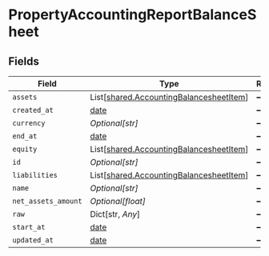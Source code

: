# PropertyAccountingReportBalanceSheet


## Fields

| Field                                                                                        | Type                                                                                         | Required                                                                                     | Description                                                                                  |
| -------------------------------------------------------------------------------------------- | -------------------------------------------------------------------------------------------- | -------------------------------------------------------------------------------------------- | -------------------------------------------------------------------------------------------- |
| `assets`                                                                                     | List[[shared.AccountingBalancesheetItem](../../models/shared/accountingbalancesheetitem.md)] | :heavy_minus_sign:                                                                           | N/A                                                                                          |
| `created_at`                                                                                 | [date](https://docs.python.org/3/library/datetime.html#date-objects)                         | :heavy_minus_sign:                                                                           | N/A                                                                                          |
| `currency`                                                                                   | *Optional[str]*                                                                              | :heavy_minus_sign:                                                                           | N/A                                                                                          |
| `end_at`                                                                                     | [date](https://docs.python.org/3/library/datetime.html#date-objects)                         | :heavy_minus_sign:                                                                           | N/A                                                                                          |
| `equity`                                                                                     | List[[shared.AccountingBalancesheetItem](../../models/shared/accountingbalancesheetitem.md)] | :heavy_minus_sign:                                                                           | N/A                                                                                          |
| `id`                                                                                         | *Optional[str]*                                                                              | :heavy_minus_sign:                                                                           | N/A                                                                                          |
| `liabilities`                                                                                | List[[shared.AccountingBalancesheetItem](../../models/shared/accountingbalancesheetitem.md)] | :heavy_minus_sign:                                                                           | N/A                                                                                          |
| `name`                                                                                       | *Optional[str]*                                                                              | :heavy_minus_sign:                                                                           | N/A                                                                                          |
| `net_assets_amount`                                                                          | *Optional[float]*                                                                            | :heavy_minus_sign:                                                                           | N/A                                                                                          |
| `raw`                                                                                        | Dict[str, *Any*]                                                                             | :heavy_minus_sign:                                                                           | N/A                                                                                          |
| `start_at`                                                                                   | [date](https://docs.python.org/3/library/datetime.html#date-objects)                         | :heavy_minus_sign:                                                                           | N/A                                                                                          |
| `updated_at`                                                                                 | [date](https://docs.python.org/3/library/datetime.html#date-objects)                         | :heavy_minus_sign:                                                                           | N/A                                                                                          |